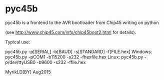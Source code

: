 # pyc45b
<p>pyc45b is a frontend to the AVR bootloader from Chip45 writing on python</p>
(see <a href='http://www.chip45.com/info/chip45boot2.html'>http://www.chip45.com/info/chip45boot2.html</a> for details).

<p>Typical use:</p>
    pyc45b.py -p[SERIAL] -b[BAUD] -s[STANDARD] -f[FILE.hex]
    Windows: pyc45b.py -pCOM1 -b115200 -s232 -fhexfile.hex
    Linux: pyc45b.py -p/dev/ttyUSB0 -b9600 -s232 -ffile.hex

MyrikLD[BY] Aug2015
